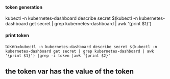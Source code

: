 #### token generation 
kubectl -n kubernetes-dashboard describe secret $(kubectl -n kubernetes-dashboard get secret | grep kubernetes-dashboard | awk '{print $1}')


#### print token
 token=`kubectl -n kubernetes-dashboard describe secret $(kubectl -n kubernetes-dashboard get secret | grep kubernetes-dashboard | awk '{print $1}') |grep -i token |awk '{print $2}'`
 
 ## the token var has the value of the token
 
